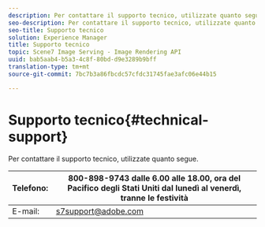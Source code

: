 ```yaml
---
description: Per contattare il supporto tecnico, utilizzate quanto segue.
seo-description: Per contattare il supporto tecnico, utilizzate quanto segue.
seo-title: Supporto tecnico
solution: Experience Manager
title: Supporto tecnico
topic: Scene7 Image Serving - Image Rendering API
uuid: bab5aab4-b5a3-4c8f-80bd-d9e3289b9bff
translation-type: tm+mt
source-git-commit: 7bc7b3a86fbcdc57cfdc31745fae3afc06e44b15

---
```



# Supporto tecnico{#technical-support}

Per contattare il supporto tecnico, utilizzate quanto segue.

| Telefono: | 800-898-9743 dalle 6.00 alle 18.00, ora del Pacifico degli Stati Uniti dal lunedì al venerdì, tranne le festività |
|---|---|
| E-mail: | s7support@adobe.com |

